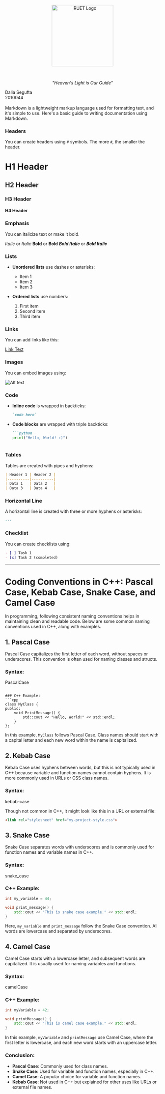 <p align="center">
  <img src="https://saif1024bd.wordpress.com/wp-content/uploads/2011/06/ruet-monogram-1545x1850.png?w=250" alt="RUET Logo" height="200">
</p><br>


<p align="center"><em>"Heaven's Light is Our Guide"</em></p>
Dalia Segufta <br>
2010044 <br><br>
Markdown is a lightweight markup language used for formatting text, and it's simple to use. Here's a basic guide to writing documentation using Markdown.

### Headers
You can create headers using `#` symbols. The more `#`, the smaller the header.


# H1 Header
## H2 Header
### H3 Header
#### H4 Header


### Emphasis
You can italicize text or make it bold.


*Italic* or _Italic_
**Bold** or __Bold__
***Bold Italic*** or ___Bold Italic___


### Lists
- **Unordered lists** use dashes or asterisks:

  - Item 1
  - Item 2
  - Item 3

  
- **Ordered lists** use numbers:
 
  1. First item
  2. Second item
  3. Third item
 

### Links
You can add links like this:

[Link Text](https://www.youtube.com/watch?v=XMsp0TBTgxQ)


### Images
You can embed images using:

![Alt text](https://media.istockphoto.com/id/157639696/photo/purple-space-stars.jpg?s=612x612&w=0&k=20&c=fkLtGZxUS9UPlLJUTeGjvvURT0u-vtxvj5sAYbDNrH4=)


### Code
- **Inline code** is wrapped in backticks:
  ```markdown
  `code here`
  ```

- **Code blocks** are wrapped with triple backticks:
  ```markdown
  ```python
  print("Hello, World! :)")
 
  ```



### Tables
Tables are created with pipes and hyphens:

```markdown
| Header 1 | Header 2 |
|----------|----------|
| Data 1   | Data 2   |
| Data 3   | Data 4   |
```

### Horizontal Line
A horizontal line is created with three or more hyphens or asterisks:
```markdown
---
```

### Checklist
You can create checklists using:
```markdown
- [ ] Task 1
- [x] Task 2 (completed)
```

***



# Coding Conventions in C++: Pascal Case, Kebab Case, Snake Case, and Camel Case

In programming, following consistent naming conventions helps in maintaining clean and readable code. Below are some common naming conventions used in C++, along with examples.

## 1. Pascal Case
Pascal Case capitalizes the first letter of each word, without spaces or underscores. This convention is often used for naming classes and structs.

### Syntax:

PascalCase
```

### C++ Example:
```cpp
class MyClass {
public:
    void PrintMessage() {
        std::cout << "Hello, World!" << std::endl;
    }
};
```

In this example, `MyClass` follows Pascal Case. Class names should start with a capital letter and each new word within the name is capitalized.

## 2. Kebab Case
Kebab Case uses hyphens between words, but this is not typically used in C++ because variable and function names cannot contain hyphens. It is more commonly used in URLs or CSS class names.

### Syntax:

kebab-case


Though not common in C++, it might look like this in a URL or external file:
```html
<link rel="stylesheet" href="my-project-style.css">
```

## 3. Snake Case
Snake Case separates words with underscores and is commonly used for function names and variable names in C++.

### Syntax:

snake_case


### C++ Example:
```cpp
int my_variable = 44;

void print_message() {
    std::cout << "This is snake case example." << std::endl;
}
```

Here, `my_variable` and `print_message` follow the Snake Case convention. All words are lowercase and separated by underscores.

## 4. Camel Case
Camel Case starts with a lowercase letter, and subsequent words are capitalized. It is usually used for naming variables and functions.

### Syntax:

camelCase


### C++ Example:
```cpp
int myVariable = 42;

void printMessage() {
    std::cout << "This is camel case example." << std::endl;
}
```

In this example, `myVariable` and `printMessage` use Camel Case, where the first letter is lowercase, and each new word starts with an uppercase letter.



### Conclusion:

- **Pascal Case**: Commonly used for class names.
- **Snake Case**: Used for variable and function names, especially in C++.
- **Camel Case**: A popular choice for variable and function names.
- **Kebab Case**: Not used in C++ but explained for other uses like URLs or external file names.

